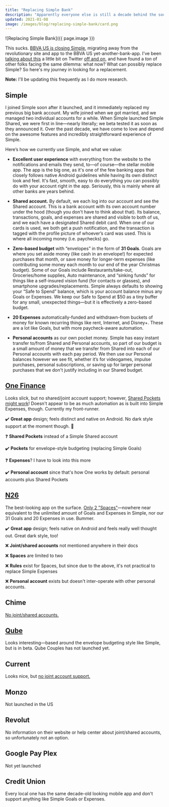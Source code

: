 ```yaml
---
title: "Replacing Simple Bank"
description: "Apparently everyone else is still a decade behind the soon-to-close neobank"
updated: 2021-01-08
image: /images/blog/replacing-simple-bank/card.png
---
```


![Replacing Simple Bank]({{ page.image }})

This sucks. [BBVA US is closing Simple](https://www.simple.com/blog/simple-is-closing), migrating away from the revolutionary site and app to the BBVA US yet-another-bank-app. I've been [talking about this](https://twitter.com/CassidyJames/status/1347299178158804992) a little bit on Twitter [off and on](https://twitter.com/CassidyJames/status/1347615632984928257), and have found a _ton_ of other folks facing the same dilemma: what now? What can possibly replace Simple? So here's my journey in looking for a replacement. 

**Note:** I'll be updating this frequently as I do more research.

## Simple

I joined Simple soon after it launched, and it immediately replaced my previous big bank account. My wife joined when we got married, and we managed two individual accounts for a while. When Simple launched Simple Shared, we were first in line—nearly literally; we beta tested it as soon as they announced it. Over the past decade, we have come to love and depend on the awesome features and incredibly straightforward experience of Simple.

Here’s how we currently use Simple, and what we value:

- **Excellent user experience** with everything from the website to the notifications and emails they send, to—of course—the stellar mobile app. The app is the big one, as it's one of the few banking apps that closely follows native Android guidelines while having its own distinct look and feel. It's fast, smooth, easy to do everything you can possibly do with your account right in the app. Seriously, this is mainly where all other banks are years behind.

- **Shared account.** By default, we each log into our account and see the Shared account. This is a bank account with its own account number under the hood (though you don't have to think about that). Its balance, transactions, goals, and expenses are shared and visible to both of us, and we each have a designated Shared debit card. When one of our cards is used, we both get a push notification, and the transaction is tagged with the profile picture of whoever’s card was used. This is where all incoming money (i.e. paychecks) go.

- **Zero-based budget** with “envelopes” in the form of **31 Goals**. Goals are where you set aside money (like cash in an envelope!) for expected purchases that month, or save money for longer-term expenses (like contributing some money each month to our end of the year Christmas budget). Some of our Goals include Restaurants/take-out, Groceries/home supplies, Auto maintenance, and “sinking funds” for things like a self-insured vision fund (for contacts or glasses), and smartphone upgrades/replacements. Simple always defaults to showing your “Safe to Spend” balance, which is your account balance minus any Goals or Expenses. We keep our Safe to Spend at $50 as a tiny buffer for any small, unexpected things—but it is effectively a zero-based budget.

- **20 Expenses** automatically-funded and withdrawn-from buckets of money for known recurring things like rent, Internet, and Disney+. These are a lot like Goals, but with more paycheck-aware automation.

- **Personal accounts** as our own pocket money. Simple has easy instant transfer to/from Shared and Personal accounts, so part of our budget is a small amount of money that we transfer from Shared into each of our Personal accounts with each pay period. We then use our Personal balances however we see fit, whether it’s for videogames, impulse purchases, personal subscriptions, or saving up for larger personal purchases that we don't justify including in our Shared budget.

## [One Finance](https://www.onefinance.com/)

Looks slick, but no shared/joint account support; however, [Shared Pockets might work](https://help.onefinance.com/hc/en-us/articles/360052767694-Joint-Accounts)! Doesn't appear to be as much automation as is built into Simple Expenses, though. Currently my front-runner.

✔️ **Great app** design; feels distinct and native on Android. No dark style support at the moment though. 🙈️

❓️ **Shared Pockets** instead of a Simple Shared account

✔️ **Pockets** for envelope-style budgeting (replacing Simple Goals)

❓️ **Expenses**? I have to look into this more

✔️ **Personal account** since that's how One works by default: personal accounts plus Shared Pockets

## [N26](https://n26.com/en-us)

The best-looking app on the surface. [Only 2 "Spaces"](https://n26.com/en-us/spaces)—nowhere near equivalent to the unlimited amount of Goals and Expenses in Simple, nor our 31 Goals and 20 Expenses in use. Bummer.

✔️ **Great app** design; feels native on Android and feels really well thought out. Great dark style, too!

❌️ **Joint/shared accounts** not mentioned anywhere in their docs

❌️ **Spaces** are limited to two

❌️ **Rules** exist for Spaces, but since due to the above, it's not practical to replace Simple Expenses

❌️ **Personal account** exists but doesn't inter-operate with other personal accounts.

## Chime

[No joint/shared accounts.](https://chime.zendesk.com/hc/en-us/articles/115003650988-Does-Chime-offer-joint-accounts-)

## [Qube](https://qubemoney.com/)

Looks interesting—based around the envelope budgeting style like Simple, but is in beta. Qube Couples has not launched yet.

## Current

Looks nice, but [no joint account support.](https://support.current.com/hc/en-us/articles/360043876754-Can-I-sign-up-for-a-joint-account-)

## Monzo

Not launched in the US

## Revolut

No information on their website or help center about joint/shared accounts, so unfortunately not an option.

## Google Pay Plex

Not yet launched

## Credit Union

Every local one has the same decade-old looking mobile app and don't support anything like Simple Goals or Expenses.
